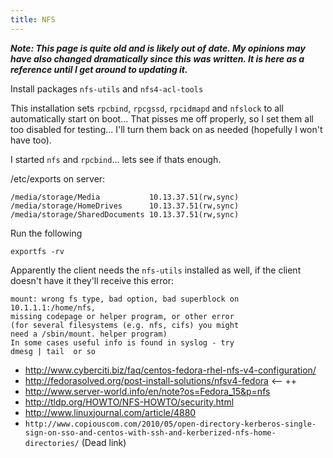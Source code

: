```yaml
---
title: NFS
---
```


***Note: This page is quite old and is likely out of date. My opinions may have
also changed dramatically since this was written. It is here as a reference
until I get around to updating it.***

Install packages `nfs-utils` and `nfs4-acl-tools`

This installation sets `rpcbind`, `rpcgssd`, `rpcidmapd` and `nfslock` to all
automatically start on boot... That pisses me off properly, so I set them all
too disabled for testing... I'll turn them back on as needed (hopefully I won't
have too).

I started `nfs` and `rpcbind`... lets see if thats enough.

/etc/exports on server:

```
/media/storage/Media           10.13.37.51(rw,sync)  
/media/storage/HomeDrives      10.13.37.51(rw,sync)
/media/storage/SharedDocuments 10.13.37.51(rw,sync)
```

Run the following

```
exportfs -rv
```

Apparently the client needs the `nfs-utils` installed as well, if the client
doesn't have it they'll receive this error:

```
mount: wrong fs type, bad option, bad superblock on 10.1.1.1:/home/nfs,
missing codepage or helper program, or other error
(for several filesystems (e.g. nfs, cifs) you might
need a /sbin/mount. helper program)
In some cases useful info is found in syslog - try
dmesg | tail  or so
```

* http://www.cyberciti.biz/faq/centos-fedora-rhel-nfs-v4-configuration/
* http://fedorasolved.org/post-install-solutions/nfsv4-fedora  <-- ++
* http://www.server-world.info/en/note?os=Fedora_15&p=nfs
* http://tldp.org/HOWTO/NFS-HOWTO/security.html
* http://www.linuxjournal.com/article/4880
* `http://www.copiouscom.com/2010/05/open-directory-kerberos-single-sign-on-sso-and-centos-with-ssh-and-kerberized-nfs-home-directories/` (Dead link)
